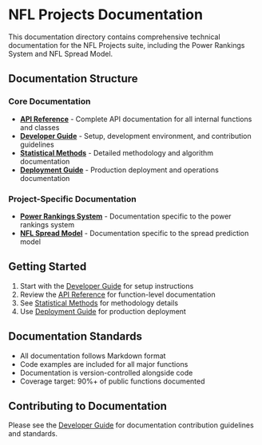 # NFL Projects Documentation

This documentation directory contains comprehensive technical documentation for the NFL Projects suite, including the Power Rankings System and NFL Spread Model.

## Documentation Structure

### Core Documentation
- **[API Reference](api_reference.md)** - Complete API documentation for all internal functions and classes
- **[Developer Guide](developer_guide.md)** - Setup, development environment, and contribution guidelines  
- **[Statistical Methods](statistical_methods.md)** - Detailed methodology and algorithm documentation
- **[Deployment Guide](deployment.md)** - Production deployment and operations documentation

### Project-Specific Documentation
- **[Power Rankings System](power_rankings/)** - Documentation specific to the power rankings system
- **[NFL Spread Model](nfl_spread_model/)** - Documentation specific to the spread prediction model

## Getting Started

1. Start with the [Developer Guide](developer_guide.md) for setup instructions
2. Review the [API Reference](api_reference.md) for function-level documentation
3. See [Statistical Methods](statistical_methods.md) for methodology details
4. Use [Deployment Guide](deployment.md) for production deployment

## Documentation Standards

- All documentation follows Markdown format
- Code examples are included for all major functions
- Documentation is version-controlled alongside code
- Coverage target: 90%+ of public functions documented

## Contributing to Documentation

Please see the [Developer Guide](developer_guide.md) for documentation contribution guidelines and standards.